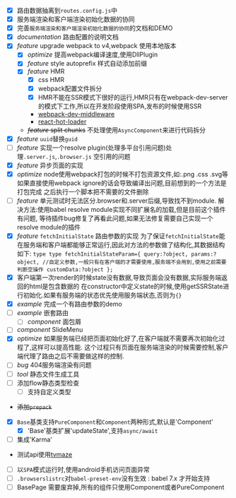 - [x] 路由数据抽离到`routes.config.js`中
- [x] 服务端渲染和客户端渲染初始化数据的协同
- [x] 完善`服务端渲染和客户端渲染初始化数据的协同`的文档和DEMO
- [x] _documentation_ 路由配置的说明文档
- [x] _feature_ upgrade webpack to v4,webpack 使用本地版本
    - [x] _optimize_ 提高webpack编译速度,使用DllPlugin
    - [x] _feature_ style autoprefix 样式自动添加前缀
    - [x] _feature_ HMR
        - [x] css HMR
        - [x] webpack配置文件拆分
        - [x] HMR不能在SSR模式下很好的运行,HMR只有在webpack-dev-server的模式下工作,所以在开发阶段使用SPA,发布的时候使用SSR
        - [webpack-dev-middleware](https://github.com/webpack/webpack-dev-middleware)
        - [react-hot-loader](https://github.com/gaearon/react-hot-loader)
    - ~~_feature_ split chunks~~ 不处理使用`AsyncComponent`来进行代码拆分
- [x] _feature_ `uuid`替换`guid`
- [ ] _feature_ 实现一个resolve plugin(处理多平台引用问题)处理`.server.js`,`.browser.js`
      空引用的问题
- [x] _feature_ 异步页面的实现
- [x] _optimize_ node使用webpack打包的时候不打包资源文件,如:.png .css .svg等
      如果直接使用webpack ignore的话会导致编译出问题,目前想到的一个方法是打包完成
      之后执行一个脚本把不需要的文件删除
- [ ] _feature_ 单元测试时无法区分.browser和.server后缀,导致找不到module.
      解决方法:使用babel resolve module实现不同扩展名的加载,但是目前这个插件有问题,
      等待插件bug修复了再看此问题,如果无法修复需要自己实现一个resolve module的插件
- [x] _feature_ `fetchInitialState` 路由参数的实现
      为了保证`fetchInitialState`能在服务端和客户端都能够正常运行,因此对方法的参数做了结构化,其数据结构如下:
      ```type
      type fetchInitialStateParam={
          query:?object,
          params:?object,
          //自定义参数,一般只有在客户端的才需要使用,服务端不会用到,使用之前需要判断空操作
          customData:?object
      };
      ```
- [x] 客户端第一次render的时候state没有数据,导致页面会没有数据,实际服务端返回的html是包含数据的
      在constructor中定义state的时候,使用getSSRState进行初始化.如果有服务端的状态优先使用服务端状态,否则为`{}`
- [x] _example_ 完成一个有路由参数的demo
- [ ] _example_ 嵌套路由
    - [ ] _component_ 面包屑
- [ ] _component_ SlideMenu
- [x] _optimize_ 如果服务端已经把页面初始化好了,在客户端就不需要再次初始化过程了,这样可以提高性能.
      这个过程只有页面在服务端渲染的时候需要控制,客户端代理了路由之后不需要做这样的控制.
- [ ] _bug_ 404服务端渲染有问题
- [ ] _tool_ 静态文件生成工具
- [ ] 添加flow静态类型检查
    - [ ] 支持自定义类型
- ~~添加`prepack`~~
- [x] `Base`基类支持`PureComponent`和`Component`两种形式,默认是'Component'
    - [x] 'Base'基类扩展'updateState',支持`async/await`
- [ ] 集成'Karma'
- 测试api使用[tvmaze](http://www.tvmaze.com/api)
- [ ] 以`SPA`模式运行时,使用android手机访问页面异常
- [ ] `.browserslistrc`对`babel-preset-env`没有生效 : babel 7.x 才开始支持
- [ ] BasePage 需要废弃掉,所有的组件只使用Component或者PureComponent